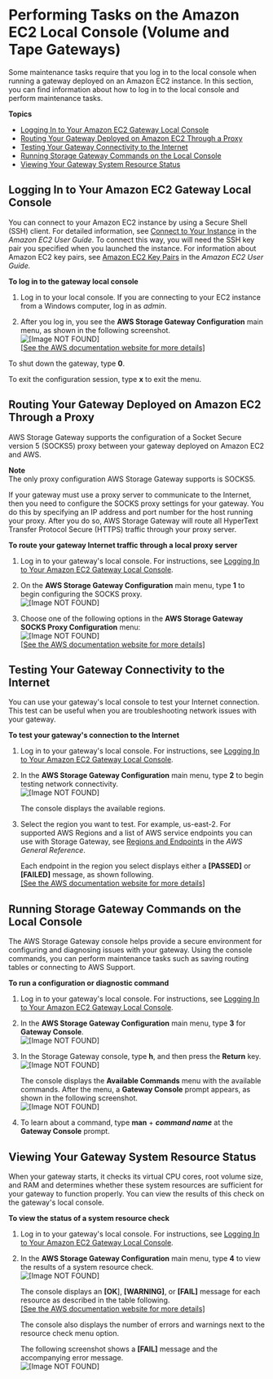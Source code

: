 # Performing Tasks on the Amazon EC2 Local Console \(Volume and Tape Gateways\)<a name="ec2-local-console-common"></a>

Some maintenance tasks require that you log in to the local console when running a gateway deployed on an Amazon EC2 instance\. In this section, you can find information about how to log in to the local console and perform maintenance tasks\.

**Topics**
+ [Logging In to Your Amazon EC2 Gateway Local Console](#EC2_MaintenanceConsoleWindow-common)
+ [Routing Your Gateway Deployed on Amazon EC2 Through a Proxy](#EC2_MaintenanceRoutingProxy-common)
+ [Testing Your Gateway Connectivity to the Internet](#EC2_MaintenanceTestGatewayConnectivity-common)
+ [Running Storage Gateway Commands on the Local Console](#EC2_MaintenanceGatewayConsole-common)
+ [Viewing Your Gateway System Resource Status](#EC2_system-resource-check-common)

## Logging In to Your Amazon EC2 Gateway Local Console<a name="EC2_MaintenanceConsoleWindow-common"></a>

You can connect to your Amazon EC2 instance by using a Secure Shell \(SSH\) client\. For detailed information, see [Connect to Your Instance](https://docs.aws.amazon.com/AWSEC2/latest/UserGuide//AccessingInstances.html) in the *Amazon EC2 User Guide*\. To connect this way, you will need the SSH key pair you specified when you launched the instance\. For information about Amazon EC2 key pairs, see [Amazon EC2 Key Pairs](https://docs.aws.amazon.com/AWSEC2/latest/UserGuide//ec2-key-pairs.html) in the *Amazon EC2 User Guide\.*<a name="EC2_MaintenanceConsoleWindowMenu-common"></a>

**To log in to the gateway local console**

1. Log in to your local console\. If you are connecting to your EC2 instance from a Windows computer, log in as *admin*\.

1. After you log in, you see the **AWS Storage Gateway Configuration** main menu, as shown in the following screenshot\.  
![\[Image NOT FOUND\]](http://docs.aws.amazon.com/storagegateway/latest/userguide/images/EC2_LocalConsole-StartPage.png)    
[\[See the AWS documentation website for more details\]](http://docs.aws.amazon.com/storagegateway/latest/userguide/ec2-local-console-common.html)

To shut down the gateway, type **0**\. 

To exit the configuration session, type **x** to exit the menu\. 

## Routing Your Gateway Deployed on Amazon EC2 Through a Proxy<a name="EC2_MaintenanceRoutingProxy-common"></a>

AWS Storage Gateway supports the configuration of a Socket Secure version 5 \(SOCKS5\) proxy between your gateway deployed on Amazon EC2 and AWS\.

**Note**  
The only proxy configuration AWS Storage Gateway supports is SOCKS5\.

If your gateway must use a proxy server to communicate to the Internet, then you need to configure the SOCKS proxy settings for your gateway\. You do this by specifying an IP address and port number for the host running your proxy\. After you do so, AWS Storage Gateway will route all HyperText Transfer Protocol Secure \(HTTPS\) traffic through your proxy server\. 

**To route your gateway Internet traffic through a local proxy server**

1. Log in to your gateway's local console\. For instructions, see [Logging In to Your Amazon EC2 Gateway Local Console](#EC2_MaintenanceConsoleWindow-common)\.

1. On the **AWS Storage Gateway Configuration** main menu, type **1** to begin configuring the SOCKS proxy\.  
![\[Image NOT FOUND\]](http://docs.aws.amazon.com/storagegateway/latest/userguide/images/EC2_LocalConsole-StartPage.png)

1. Choose one of the following options in the **AWS Storage Gateway SOCKS Proxy Configuration** menu:  
![\[Image NOT FOUND\]](http://docs.aws.amazon.com/storagegateway/latest/userguide/images/GatewayMaintenance_77.png)    
[\[See the AWS documentation website for more details\]](http://docs.aws.amazon.com/storagegateway/latest/userguide/ec2-local-console-common.html)

## Testing Your Gateway Connectivity to the Internet<a name="EC2_MaintenanceTestGatewayConnectivity-common"></a>

You can use your gateway's local console to test your Internet connection\. This test can be useful when you are troubleshooting network issues with your gateway\.

**To test your gateway's connection to the Internet**

1. Log in to your gateway's local console\. For instructions, see [Logging In to Your Amazon EC2 Gateway Local Console](#EC2_MaintenanceConsoleWindow-common)\.

1. In the **AWS Storage Gateway Configuration** main menu, type **2** to begin testing network connectivity\.  
![\[Image NOT FOUND\]](http://docs.aws.amazon.com/storagegateway/latest/userguide/images/EC2_LocalConsole-StartPage.png)

   The console displays the available regions\. 

1. Select the region you want to test\. For example, us\-east\-2\. For supported AWS Regions and a list of AWS service endpoints you can use with Storage Gateway, see [Regions and Endpoints](http://docs.aws.amazon.com/general/latest/gr/rande.html#sg_region) in the *AWS General Reference*\.

   Each endpoint in the region you select displays either a **\[PASSED\]** or **\[FAILED\]** message, as shown following\.    
[\[See the AWS documentation website for more details\]](http://docs.aws.amazon.com/storagegateway/latest/userguide/ec2-local-console-common.html)

## Running Storage Gateway Commands on the Local Console<a name="EC2_MaintenanceGatewayConsole-common"></a>

The AWS Storage Gateway console helps provide a secure environment for configuring and diagnosing issues with your gateway\. Using the console commands, you can perform maintenance tasks such as saving routing tables or connecting to AWS Support\. 

**To run a configuration or diagnostic command**

1. Log in to your gateway's local console\. For instructions, see [Logging In to Your Amazon EC2 Gateway Local Console](#EC2_MaintenanceConsoleWindow-common)\.

1. In the **AWS Storage Gateway Configuration** main menu, type **3** for **Gateway Console**\.  
![\[Image NOT FOUND\]](http://docs.aws.amazon.com/storagegateway/latest/userguide/images/EC2_LocalConsole-StartPage.png)

1. In the Storage Gateway console, type **h**, and then press the **Return** key\.  
![\[Image NOT FOUND\]](http://docs.aws.amazon.com/storagegateway/latest/userguide/images/SGLocalConsole.png)

   The console displays the **Available Commands** menu with the available commands\. After the menu, a **Gateway Console** prompt appears, as shown in the following screenshot\.  
![\[Image NOT FOUND\]](http://docs.aws.amazon.com/storagegateway/latest/userguide/images/EC2_AvailableLocalConsoleCommands.png)

1. To learn about a command, type **man** \+ ***command name*** at the **Gateway Console** prompt\.

## Viewing Your Gateway System Resource Status<a name="EC2_system-resource-check-common"></a>

When your gateway starts, it checks its virtual CPU cores, root volume size, and RAM and determines whether these system resources are sufficient for your gateway to function properly\. You can view the results of this check on the gateway's local console\.

**To view the status of a system resource check**

1. Log in to your gateway's local console\. For instructions, see [Logging In to Your Amazon EC2 Gateway Local Console](#EC2_MaintenanceConsoleWindow-common)\.

1. In the **AWS Storage Gateway Configuration** main menu, type **4** to view the results of a system resource check\.  
![\[Image NOT FOUND\]](http://docs.aws.amazon.com/storagegateway/latest/userguide/images/EC2_LocalConsole-StartPage.png)

   The console displays an **\[OK**\], **\[WARNING\]**, or **\[FAIL\]** message for each resource as described in the table following\.    
[\[See the AWS documentation website for more details\]](http://docs.aws.amazon.com/storagegateway/latest/userguide/ec2-local-console-common.html)

   The console also displays the number of errors and warnings next to the resource check menu option\.

   The following screenshot shows a **\[FAIL\]** message and the accompanying error message\.  
![\[Image NOT FOUND\]](http://docs.aws.amazon.com/storagegateway/latest/userguide/images/EC2_new-gateway-console-error.png)